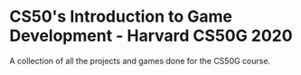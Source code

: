 # CS50's Introduction to Game Development - Harvard CS50G 2020
A collection of all the projects and games done for the CS50G course.
